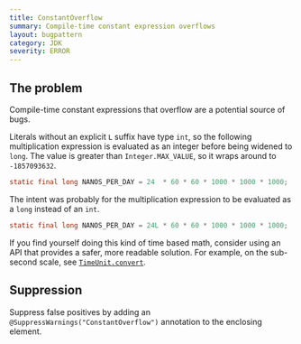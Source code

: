 ```yaml
---
title: ConstantOverflow
summary: Compile-time constant expression overflows
layout: bugpattern
category: JDK
severity: ERROR
---
```


<!--
*** AUTO-GENERATED, DO NOT MODIFY ***
To make changes, edit the @BugPattern annotation or the explanation in docs/bugpattern.
-->

## The problem
Compile-time constant expressions that overflow are a potential source of bugs.

Literals without an explicit `L` suffix have type `int`, so the following
multiplication expression is evaluated as an integer before being widened
to `long`. The value is greater than `Integer.MAX_VALUE`, so it wraps around
to `-1857093632`.

```java
static final long NANOS_PER_DAY = 24  * 60 * 60 * 1000 * 1000 * 1000;
```

The intent was probably for the multiplication expression to be evaluated as
a `long` instead of an `int`.

```java
static final long NANOS_PER_DAY = 24L * 60 * 60 * 1000 * 1000 * 1000;
```

If you find yourself doing this kind of time based math, consider using an API
that provides a safer, more readable solution. For example, on the sub-second
scale, see [`TimeUnit.convert`].

[`TimeUnit.convert`]: https://docs.oracle.com/javase/8/docs/api/java/util/concurrent/TimeUnit.html#convert(long,%20java.util.concurrent.TimeUnit)

## Suppression
Suppress false positives by adding an `@SuppressWarnings("ConstantOverflow")` annotation to the enclosing element.
